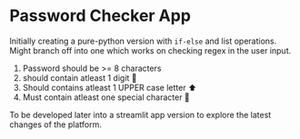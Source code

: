 # Password Checker App
Initially creating a pure-python version with `if-else` and list operations. Might branch off into one which works on checking regex in the user input.  

1. Password should be >= 8 characters
2. should contain atleast 1 digit 🔢
3. Should contains atleast 1 UPPER case letter ⬆️ 
4. Must contain atleast one special character 🔣

To be developed later into a streamlit app version to explore the latest changes of the platform.
